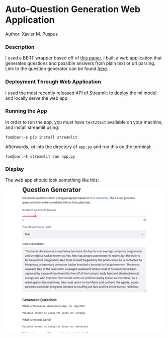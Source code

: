# Auto-Question Generation Web Application
Author: Xavier M. Puspus  


### Description
I used a BERT wrapper based off of [this paper](https://arxiv.org/abs/1810.04805). I built a web application that generates questions and possible answers from plain text or url parsing. Link to the question generator can be found [here](https://bert-question-generator.herokuapp.com/).
  

### Deployment Through Web Application

I used the most recently released API of [Streamlit](https://streamlit.io) to deploy the ml model and locally serve the web app.

### Running the App

In order to run the app, you must have `text2text` available on your machine, and install streamlit using:

```console
foo@bar:~$ pip install streamlit
```
Afterwards, `cd` into the directory of `app.py` and run this on the terminal:

```console
foo@bar:~$ streamlit run app.py
```

### Display

The web app should look something like this:

![Sample image of the question generator web application.](images/qgen_webapp.png)
